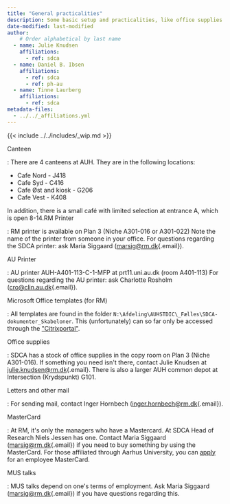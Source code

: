 ```yaml
---
title: "General practicalities"
description: Some basic setup and practicalities, like office supplies.
date-modified: last-modified
author:
    # Order alphabetical by last name
  - name: Julie Knudsen
    affiliations: 
      - ref: sdca
  - name: Daniel B. Ibsen
    affiliations: 
      - ref: sdca
      - ref: ph-au
  - name: Tinne Laurberg
    affiliations: 
      - ref: sdca
metadata-files: 
  - ../../_affiliations.yml
---
```


{{< include ../../includes/_wip.md >}}

Canteen

:   There are 4 canteens at AUH. They are in the following locations:
- Cafe Nord - J418
- Cafe Syd - C416
- Cafe Øst and kiosk - G206
- Cafe Vest - K408

In addition, there is a small café with limited selection at entrance A, which is open 8-14.RM Printer

:   RM printer is available on Plan 3 (Niche A301-016 or A301-022)
Note the name of the printer from someone in your office. 
For questions regarding the SDCA printer: ask Maria Siggaard
    ([marsig\@rm.dk](mailto:marsig@rm.dk){.email}). 
     

AU Printer

:   AU printer AUH-A401-113-C-1-MFP at prt11.uni.au.dk (room A401-113)
For questions regarding the AU printer: ask Charlotte Rosholm ([cro\@clin.au.dk](mailto:cro@clin.au.dk){.email}).

Microsoft Office templates (for RM)

:   All templates are found in the folder
    `N:\Afdeling\AUHSTDIC\_Fælles\SDCA-dokumenter_Skabeloner`. This
    (unfortunately) can so far only be accessed through the
    ["Citrixportal"](https://citrixportal.rm.dk).

Office supplies

:   SDCA has a stock of office supplies in the copy room on Plan 3 (Niche A301-016). If something you need isn't there, contact Julie Knudsen at
    [julie.knudsen\@rm.dk](mailto:julie.knudsen@rm.dk){.email}.
    There is also a larger AUH common depot at Intersection (Krydspunkt) G101.

Letters and other mail

:   For sending mail, contact Inger Hornbech
    ([inger.hornbech\@rm.dk](mailto:inger.hornbech@rm.dk){.email}).

MasterCard

:   At RM, it's only the managers who have a Mastercard. At SDCA Head of
    Research Niels Jessen has one. Contact Maria Siggaard
    ([marsig\@rm.dk](mailto:marsig@rm.dk){.email}) if you need to buy
    something by using the MasterCard. For those affiliated through
    Aarhus University, you can
    [apply](https://medarbejdere.au.dk/en/administration/finance/travel-booking/policy-for-credit-card-at-aarhus-university/)
    for an employee MasterCard.

MUS talks

:   MUS talks depend on one's terms of employment. Ask Maria Siggaard
    ([marsig\@rm.dk](mailto:marsig@rm.dk){.email}) if you have questions
    regarding this.

